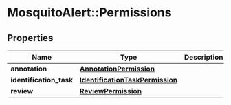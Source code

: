 # MosquitoAlert::Permissions


## Properties
Name | Type | Description | Notes
------------ | ------------- | ------------- | -------------
**annotation** | [**AnnotationPermission**](AnnotationPermission.md) |  | 
**identification_task** | [**IdentificationTaskPermission**](IdentificationTaskPermission.md) |  | 
**review** | [**ReviewPermission**](ReviewPermission.md) |  | 


